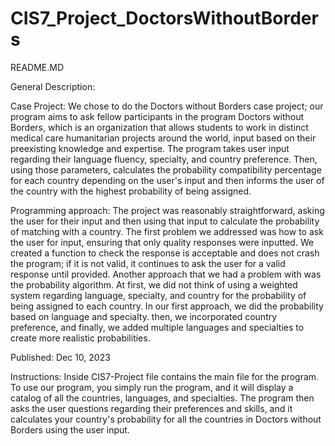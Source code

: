 # CIS7_Project_DoctorsWithoutBorders
README.MD 

General Description:

Case Project: We chose to do the Doctors without Borders case project; our program aims to ask fellow participants in the program Doctors without Borders, which is an organization that allows students to work in distinct medical care humanitarian projects around the world, input based on their preexisting knowledge and expertise. The program takes user input regarding their language fluency, specialty, and country preference. Then, using those parameters, calculates the probability compatibility percentage for each country depending on the user's input and then informs the user of the country with the highest probability of being assigned.

Programming approach: The project was reasonably straightforward, asking the user for their input and then using that input to calculate the probability of matching with a country. The first problem we addressed was how to ask the user for input, ensuring that only quality responses were inputted. We created a function to check the response is acceptable and does not crash the program; if it is not valid, it continues to ask the user for a valid response until provided. Another approach that we had a problem with was the probability algorithm. At first, we did not think of using a weighted system regarding language, specialty, and country for the probability of being assigned to each country. In our first approach, we did the probability based on language and specialty. then, we incorporated country preference, and finally, we added multiple languages and specialties to create more realistic probabilities. 

Published: Dec 10, 2023

Instructions: Inside CIS7-Project file contains the main file for the program. To use our program, you simply run the program, and it will display a catalog of all the countries, languages, and specialties. The program then asks the user questions regarding their preferences and skills, and it calculates your country's probability for all the countries in Doctors without Borders using the user input.

